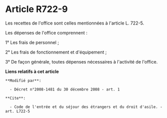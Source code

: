 # Article R722-9

Les recettes de l'office sont celles mentionnées à l'article L. 722-5. 

Les dépenses de l'office comprennent : 

1° Les frais de personnel ; 

2° Les frais de fonctionnement et d'équipement ; 

3° De façon générale, toutes dépenses nécessaires à l'activité de l'office.

**Liens relatifs à cet article**

	**Modifié par**:

	  - Décret n°2008-1481 du 30 décembre 2008 - art. 1

	**Cite**:

	  - Code de l'entrée et du séjour des étrangers et du droit d'asile. - art. L722-5
